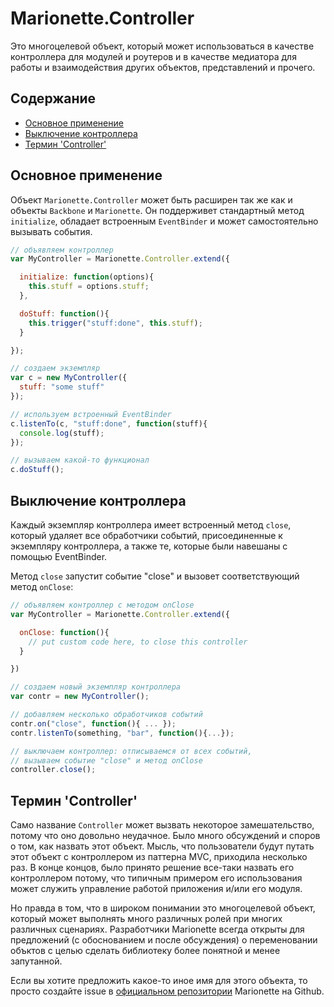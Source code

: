 # Marionette.Controller

Это многоцелевой объект, который может использоваться в качестве контроллера для модулей и роутеров и в качестве медиатора для работы и взаимодействия других объектов, представлений и прочего.

## Содержание

* [Основное применение](#basic-use)
* [Выключение контроллера](#closing-a-controller)
* [Термин 'Controller'](#on-the-name-controller)

## Основное применение

Объект `Marionette.Controller` может быть расширен так же как и объекты `Backbone` и `Marionette`. Он поддерживет стандартный метод `initialize`, обладает встроенным `EventBinder` и может самостоятельно вызывать события.

```js
// объявляем контроллер
var MyController = Marionette.Controller.extend({

  initialize: function(options){
    this.stuff = options.stuff;
  },

  doStuff: function(){
    this.trigger("stuff:done", this.stuff);
  }

});

// создаем экземпляр
var c = new MyController({
  stuff: "some stuff"
});

// используем встроенный EventBinder
c.listenTo(c, "stuff:done", function(stuff){
  console.log(stuff);
});

// вызываем какой-то функционал
c.doStuff();
```

## Выключение контроллера

Каждый экземпляр контроллера имеет встроенный метод `close`, 
который удаляет все обработчики событий, присоединенные к экземпляру контроллера, 
а также те, которые были навешаны с помощью EventBinder.

Метод `close` запустит событие "close" и вызовет соответствующий метод `onClose`:

```js
// объявляем контроллер с методом onClose
var MyController = Marionette.Controller.extend({

  onClose: function(){
    // put custom code here, to close this controller
  }

})

// создаем новый экземпляр контроллера
var contr = new MyController();

// добавляем несколько обработчиков событий
contr.on("close", function(){ ... });
contr.listenTo(something, "bar", function(){...});

// выключаем контроллер: отписываемся от всех событий, 
// вызываем событие "close" и метод onClose
controller.close();
```

## Термин 'Controller'

Само название `Controller` может вызвать некоторое замешательство, потому что оно довольно неудачное. Было много обсуждений и споров о том, как назвать этот объект. Мысль, что пользователи будут путать этот объект с контроллером из паттерна MVC, приходила несколько раз. В конце концов, было принято решение все-таки назвать его контроллером потому, что типичным примером его использования может служить управление работой приложения и/или его модуля.

Но правда в том, что в широком понимании это многоцелевой объект, который может выполнять много различных ролей при многих различных сценариях. Разработчики Marionette всегда открыты для предложений (с обоснованием и после обсуждения) о переменовании объктов с целью сделать библиотеку более понятной и менее запутанной.

Если вы хотите предложить какое-то иное имя для этого объекта, то просто создайте issue в [официальном репозитории](https://github.com/marionettejs/backbone.marionette) Marionette на Github.